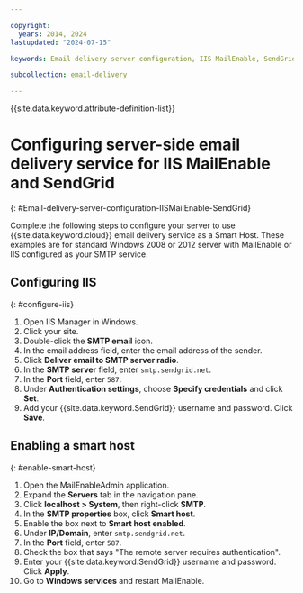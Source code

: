 ```yaml
---

copyright:
  years: 2014, 2024
lastupdated: "2024-07-15"

keywords: Email delivery server configuration, IIS MailEnable, SendGrid

subcollection: email-delivery

---
```


{{site.data.keyword.attribute-definition-list}}

# Configuring server-side email delivery service for IIS MailEnable and SendGrid
{: #Email-delivery-server-configuration-IISMailEnable-SendGrid}

Complete the following steps to configure your server to use {{site.data.keyword.cloud}} email delivery service as a Smart Host. These examples are for standard Windows 2008 or 2012 server with MailEnable or IIS configured as your SMTP service.

## Configuring IIS
{: #configure-iis}

1. Open IIS Manager in Windows.
1. Click your site.
1. Double-click the **SMTP email** icon.
1. In the email address field, enter the email address of the sender.
1. Click **Deliver email to SMTP server radio**.
1. In the **SMTP server** field, enter `smtp.sendgrid.net`.
1. In the **Port** field, enter `587`.
1. Under **Authentication settings**, choose **Specify credentials** and click **Set**.
1. Add your {{site.data.keyword.SendGrid}} username and password. Click **Save**.

## Enabling a smart host
{: #enable-smart-host}

1. Open the MailEnableAdmin application.
1. Expand the **Servers** tab in the navigation pane.
1. Click **localhost > System**, then right-click **SMTP**.
1. In the **SMTP properties** box, click **Smart host**.
1. Enable the box next to **Smart host enabled**.
1. Under **IP/Domain**, enter `smtp.sendgrid.net`.
1. In the **Port** field, enter `587`.
1. Check the box that says "The remote server requires authentication".
1. Enter your {{site.data.keyword.SendGrid}} username and password. Click **Apply**.
1. Go to **Windows services** and restart MailEnable.
